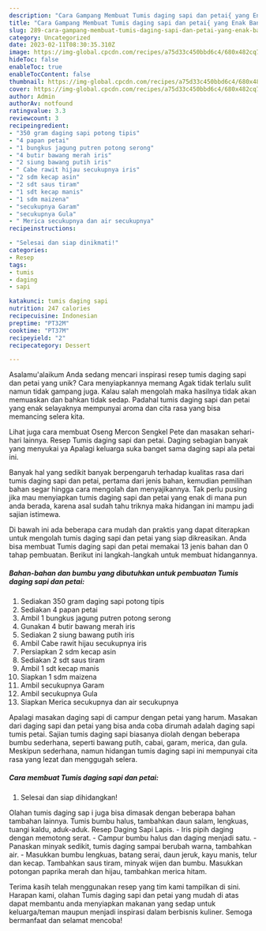 ```yaml
---
description: "Cara Gampang Membuat Tumis daging sapi dan petai{ yang Enak Banget"
title: "Cara Gampang Membuat Tumis daging sapi dan petai{ yang Enak Banget"
slug: 289-cara-gampang-membuat-tumis-daging-sapi-dan-petai-yang-enak-banget
category: Uncategorized
date: 2023-02-11T08:30:35.310Z
image: https://img-global.cpcdn.com/recipes/a75d33c450bbd6c4/680x482cq70/tumis-daging-sapi-dan-petai-foto-resep-utama.jpg
hideToc: false
enableToc: true
enableTocContent: false
thumbnail: https://img-global.cpcdn.com/recipes/a75d33c450bbd6c4/680x482cq70/tumis-daging-sapi-dan-petai-foto-resep-utama.jpg
cover: https://img-global.cpcdn.com/recipes/a75d33c450bbd6c4/680x482cq70/tumis-daging-sapi-dan-petai-foto-resep-utama.jpg
author: Admin
authorAv: notfound
ratingvalue: 3.3
reviewcount: 3
recipeingredient:
- "350 gram daging sapi potong tipis"
- "4 papan petai"
- "1 bungkus jagung putren potong serong"
- "4 butir bawang merah iris"
- "2 siung bawang putih iris"
- " Cabe rawit hijau secukupnya iris"
- "2 sdm kecap asin"
- "2 sdt saus tiram"
- "1 sdt kecap manis"
- "1 sdm maizena"
- "secukupnya Garam"
- "secukupnya Gula"
- " Merica secukupnya dan air secukupnya"
recipeinstructions:

- "Selesai dan siap dinikmati!"
categories:
- Resep
tags:
- tumis
- daging
- sapi

katakunci: tumis daging sapi 
nutrition: 247 calories
recipecuisine: Indonesian
preptime: "PT32M"
cooktime: "PT37M"
recipeyield: "2"
recipecategory: Dessert

---
```



Asalamu'alaikum Anda sedang mencari inspirasi resep tumis daging sapi dan petai yang unik? Cara menyiapkannya memang Agak tidak terlalu sulit namun tidak gampang juga. Kalau salah mengolah maka hasilnya tidak akan memuaskan dan bahkan tidak sedap. Padahal tumis daging sapi dan petai yang enak selayaknya mempunyai aroma dan cita rasa yang bisa memancing selera kita.


Lihat juga cara membuat Oseng Mercon Sengkel Pete dan masakan sehari-hari lainnya. Resep Tumis daging sapi dan petai. Daging sebagian banyak yang menyukai ya Apalagi keluarga suka banget sama daging sapi ala petai ini.

Banyak hal yang sedikit banyak berpengaruh terhadap kualitas rasa dari tumis daging sapi dan petai, pertama dari jenis bahan, kemudian pemilihan bahan segar hingga cara mengolah dan menyajikannya. Tak perlu pusing jika mau menyiapkan tumis daging sapi dan petai yang enak di mana pun anda berada, karena asal sudah tahu triknya maka hidangan ini mampu jadi sajian istimewa.


Di bawah ini ada beberapa cara mudah dan praktis yang dapat diterapkan untuk mengolah tumis daging sapi dan petai yang siap dikreasikan. Anda bisa membuat Tumis daging sapi dan petai memakai 13 jenis bahan dan 0 tahap pembuatan. Berikut ini langkah-langkah untuk membuat hidangannya.

<!--inarticleads1-->

##### Bahan-bahan dan bumbu yang dibutuhkan untuk pembuatan Tumis daging sapi dan petai:

1. Sediakan 350 gram daging sapi potong tipis
1. Sediakan 4 papan petai
1. Ambil 1 bungkus jagung putren potong serong
1. Gunakan 4 butir bawang merah iris
1. Sediakan 2 siung bawang putih iris
1. Ambil  Cabe rawit hijau secukupnya iris
1. Persiapkan 2 sdm kecap asin
1. Sediakan 2 sdt saus tiram
1. Ambil 1 sdt kecap manis
1. Siapkan 1 sdm maizena
1. Ambil secukupnya Garam
1. Ambil secukupnya Gula
1. Siapkan  Merica secukupnya dan air secukupnya


Apalagi masakan daging sapi di campur dengan petai yang harum. Masakan dari daging sapi dan petai yang bisa anda coba dirumah adalah daging sapi tumis petai. Sajian tumis daging sapi biasanya diolah dengan beberapa bumbu sederhana, seperti bawang putih, cabai, garam, merica, dan gula. Meskipun sederhana, namun hidangan tumis daging sapi ini mempunyai cita rasa yang lezat dan menggugah selera. 

<!--inarticleads2-->

##### Cara membuat Tumis daging sapi dan petai:


1. Selesai dan siap dihidangkan!

Olahan tumis daging sap i juga bisa dimasak dengan beberapa bahan tambahan lainnya. Tumis bumbu halus, tambahkan daun salam, lengkuas, tuangi kaldu, aduk-aduk. Resep Daging Sapi Lapis. - Iris pipih daging dengan memotong serat. - Campur bumbu halus dan daging menjadi satu. - Panaskan minyak sedikit, tumis daging sampai berubah warna, tambahkan air. - Masukkan bumbu lengkuas, batang serai, daun jeruk, kayu manis, telur dan kecap. Tambahkan saus tiram, minyak wijen dan bumbu. Masukkan potongan paprika merah dan hijau, tambahkan merica hitam. 

Terima kasih telah menggunakan resep yang tim kami tampilkan di sini. Harapan kami, olahan Tumis daging sapi dan petai yang mudah di atas dapat membantu anda menyiapkan makanan yang sedap untuk keluarga/teman maupun menjadi inspirasi dalam berbisnis kuliner. Semoga bermanfaat dan selamat mencoba!

